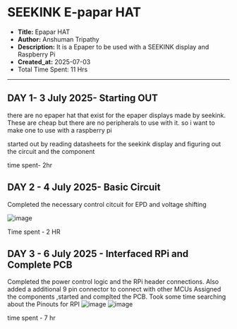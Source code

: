 # SEEKINK E-papar HAT
- **Title:** Epapar HAT
- **Author:** Anshuman Tripathy
- **Description:** It is a Epaper to be used with a SEEKINK display and Raspberry Pi 
- **Created_at:** 2025-07-03
- Total Time Spent: 11 Hrs
----

## **DAY 1- 3 July 2025- Starting OUT**

there are no epaper hat that exist for the epaper displays made by seekink. These are cheap but there are no peripherals to use with it. so i want to make one to use with a raspberry pi

started out by reading datasheets for the seekink display and figuring out the circuit and the component

time spent- 2hr

## **DAY 2 - 4 July 2025- Basic Circuit**

Completed the necessary control citcuit for EPD and voltage shifting 

![image](https://github.com/user-attachments/assets/690f0740-b4fc-419d-9524-d3ab39146dc0)

 Time spent - 2 HR

## **DAY 3 - 6 July 2025 - Interfaced RPi and Complete PCB**

Completed the power control logic and the RPi header connections. Also added a additional 9 pin connector to connect with other MCUs
Assigned the components ,started and complted the PCB. Took some time searching about the Pinouts for RPI
![image](https://github.com/user-attachments/assets/b563217d-ceaa-4d38-88a1-38dc1f77499a)
![image](https://github.com/user-attachments/assets/d5bb5bf0-4066-498b-9a7d-4176be502996)

time spent - 7 hr
